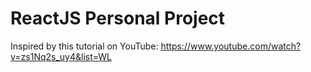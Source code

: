 # ReactJS Personal Project


Inspired by this tutorial on YouTube:
https://www.youtube.com/watch?v=zs1Nq2s_uy4&list=WL
